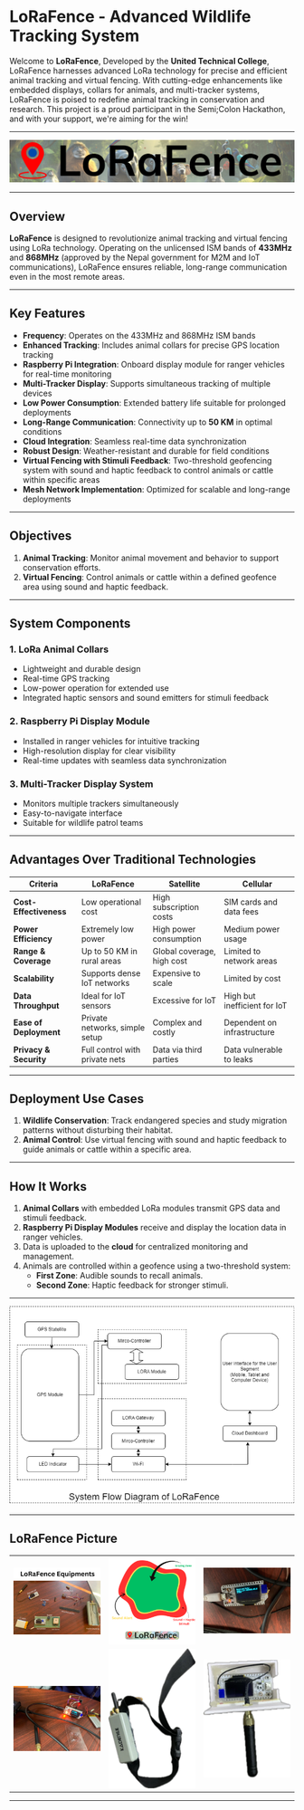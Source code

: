 # LoRaFence - Advanced Wildlife Tracking System

Welcome to **LoRaFence**, Developed by the **United Technical College**, LoRaFence harnesses advanced LoRa technology for precise and efficient animal tracking and virtual fencing. With cutting-edge enhancements like embedded displays, collars for animals, and multi-tracker systems, LoRaFence is poised to redefine animal tracking in conservation and research. This project is a proud participant in the Semi;Colon Hackathon, and with your support, we're aiming for the win!

---

![LoRaFence Logo](./src/static/assets/image/logo_readme.png)

---

## Overview

**LoRaFence** is designed to revolutionize animal tracking and virtual fencing using LoRa technology. Operating on the unlicensed ISM bands of **433MHz** and **868MHz** (approved by the Nepal government for M2M and IoT communications), LoRaFence ensures reliable, long-range communication even in the most remote areas.

---

## Key Features

- **Frequency**: Operates on the 433MHz and 868MHz ISM bands
- **Enhanced Tracking**: Includes animal collars for precise GPS location tracking
- **Raspberry Pi Integration**: Onboard display module for ranger vehicles for real-time monitoring
- **Multi-Tracker Display**: Supports simultaneous tracking of multiple devices
- **Low Power Consumption**: Extended battery life suitable for prolonged deployments
- **Long-Range Communication**: Connectivity up to **50 KM** in optimal conditions
- **Cloud Integration**: Seamless real-time data synchronization
- **Robust Design**: Weather-resistant and durable for field conditions
- **Virtual Fencing with Stimuli Feedback**: Two-threshold geofencing system with sound and haptic feedback to control animals or cattle within specific areas
- **Mesh Network Implementation**: Optimized for scalable and long-range deployments

---

## Objectives

1. **Animal Tracking**: Monitor animal movement and behavior to support conservation efforts.
2. **Virtual Fencing**: Control animals or cattle within a defined geofence area using sound and haptic feedback.

---

## System Components

### 1. **LoRa Animal Collars**

- Lightweight and durable design
- Real-time GPS tracking
- Low-power operation for extended use
- Integrated haptic sensors and sound emitters for stimuli feedback

### 2. **Raspberry Pi Display Module**

- Installed in ranger vehicles for intuitive tracking
- High-resolution display for clear visibility
- Real-time updates with seamless data synchronization

### 3. **Multi-Tracker Display System**

- Monitors multiple trackers simultaneously
- Easy-to-navigate interface
- Suitable for wildlife patrol teams

---

## Advantages Over Traditional Technologies

| **Criteria**           | **LoRaFence**                  | **Satellite**              | **Cellular**                 |
| ---------------------- | ------------------------------ | -------------------------- | ---------------------------- |
| **Cost-Effectiveness** | Low operational cost           | High subscription costs    | SIM cards and data fees      |
| **Power Efficiency**   | Extremely low power            | High power consumption     | Medium power usage           |
| **Range & Coverage**   | Up to 50 KM in rural areas     | Global coverage, high cost | Limited to network areas     |
| **Scalability**        | Supports dense IoT networks    | Expensive to scale         | Limited by cost              |
| **Data Throughput**    | Ideal for IoT sensors          | Excessive for IoT          | High but inefficient for IoT |
| **Ease of Deployment** | Private networks, simple setup | Complex and costly         | Dependent on infrastructure  |
| **Privacy & Security** | Full control with private nets | Data via third parties     | Data vulnerable to leaks     |

---

## Deployment Use Cases

1. **Wildlife Conservation**: Track endangered species and study migration patterns without disturbing their habitat.
2. **Animal Control**: Use virtual fencing with sound and haptic feedback to guide animals or cattle within a specific area.

---

## How It Works

1. **Animal Collars** with embedded LoRa modules transmit GPS data and stimuli feedback.
2. **Raspberry Pi Display Modules** receive and display the location data in ranger vehicles.
3. Data is uploaded to the **cloud** for centralized monitoring and management.
4. Animals are controlled within a geofence using a two-threshold system:
   - **First Zone**: Audible sounds to recall animals.
   - **Second Zone**: Haptic feedback for stronger stimuli.

---

![System Architecture Diagram](./Assets/System_Flow_Diagram.png)

---

## LoRaFence Picture

<table>
  <tr>
    <td><img src="./Assets/LoRaFence Equipments.png" alt="Image 1" width="200"></td>
    <td><img src="./Assets/LoRaFence_Figure.png" alt="Image 2" width="200"></td>
    <td><img src="./Assets/photo_2025-01-03_19-14-39.jpg" alt="Image 3" width="200"></td>
  </tr>
  <tr>
    <td><img src="./Assets/photo_2025-01-03_19-14-54.jpg" alt="Image 4" width="200"></td>
    <td><img src="./Assets/Product1.webp" alt="Image 5" width="200"></td>
    <td><img src="./Assets/product2.webp" alt="Image 6" width="200"></td>
  </tr>
</table>
  
  ---

